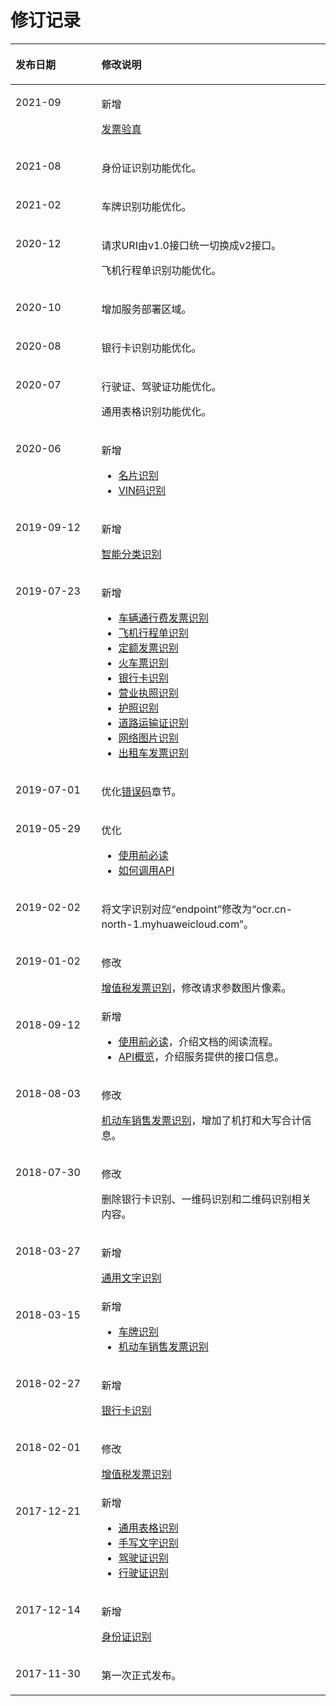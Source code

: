 # 修订记录<a name="ocr_03_0029"></a>

<a name="table644928181794"></a>
<table><thead align="left"><tr id="row97583021794"><th class="cellrowborder" valign="top" width="27.27%" id="mcps1.1.3.1.1"><p id="p522249971794"><a name="p522249971794"></a><a name="p522249971794"></a><strong id="b2629281794"><a name="b2629281794"></a><a name="b2629281794"></a>发布日期</strong></p>
</th>
<th class="cellrowborder" valign="top" width="72.72999999999999%" id="mcps1.1.3.1.2"><p id="p212972111794"><a name="p212972111794"></a><a name="p212972111794"></a><strong id="b574571721794"><a name="b574571721794"></a><a name="b574571721794"></a>修改说明</strong></p>
</th>
</tr>
</thead>
<tbody><tr id="row9113184281913"><td class="cellrowborder" valign="top" width="27.27%" headers="mcps1.1.3.1.1 "><p id="p171131342191911"><a name="p171131342191911"></a><a name="p171131342191911"></a>2021-09</p>
</td>
<td class="cellrowborder" valign="top" width="72.72999999999999%" headers="mcps1.1.3.1.2 "><p id="p11113842131918"><a name="p11113842131918"></a><a name="p11113842131918"></a>新增</p>
<p id="p594142316204"><a name="p594142316204"></a><a name="p594142316204"></a><a href="发票验真.md">发票验真</a></p>
</td>
</tr>
<tr id="row139211835164513"><td class="cellrowborder" valign="top" width="27.27%" headers="mcps1.1.3.1.1 "><p id="p18921163519454"><a name="p18921163519454"></a><a name="p18921163519454"></a>2021-08</p>
</td>
<td class="cellrowborder" valign="top" width="72.72999999999999%" headers="mcps1.1.3.1.2 "><p id="p1292153524517"><a name="p1292153524517"></a><a name="p1292153524517"></a>身份证识别功能优化。</p>
</td>
</tr>
<tr id="row15445102211459"><td class="cellrowborder" valign="top" width="27.27%" headers="mcps1.1.3.1.1 "><p id="p164451322164519"><a name="p164451322164519"></a><a name="p164451322164519"></a>2021-02</p>
</td>
<td class="cellrowborder" valign="top" width="72.72999999999999%" headers="mcps1.1.3.1.2 "><p id="p1644512220454"><a name="p1644512220454"></a><a name="p1644512220454"></a>车牌识别功能优化。</p>
</td>
</tr>
<tr id="row91531154114412"><td class="cellrowborder" valign="top" width="27.27%" headers="mcps1.1.3.1.1 "><p id="p1815365413441"><a name="p1815365413441"></a><a name="p1815365413441"></a>2020-12</p>
</td>
<td class="cellrowborder" valign="top" width="72.72999999999999%" headers="mcps1.1.3.1.2 "><p id="p19153754134418"><a name="p19153754134418"></a><a name="p19153754134418"></a>请求URI由v1.0接口统一切换成v2接口。</p>
<p id="p49843984515"><a name="p49843984515"></a><a name="p49843984515"></a>飞机行程单识别功能优化。</p>
</td>
</tr>
<tr id="row35832167448"><td class="cellrowborder" valign="top" width="27.27%" headers="mcps1.1.3.1.1 "><p id="p17583316184412"><a name="p17583316184412"></a><a name="p17583316184412"></a>2020-10</p>
</td>
<td class="cellrowborder" valign="top" width="72.72999999999999%" headers="mcps1.1.3.1.2 "><p id="p358371624412"><a name="p358371624412"></a><a name="p358371624412"></a>增加服务部署区域。</p>
</td>
</tr>
<tr id="row17210163612438"><td class="cellrowborder" valign="top" width="27.27%" headers="mcps1.1.3.1.1 "><p id="p162101836164319"><a name="p162101836164319"></a><a name="p162101836164319"></a>2020-08</p>
</td>
<td class="cellrowborder" valign="top" width="72.72999999999999%" headers="mcps1.1.3.1.2 "><p id="p17210836124319"><a name="p17210836124319"></a><a name="p17210836124319"></a>银行卡识别功能优化。</p>
</td>
</tr>
<tr id="row1825014421421"><td class="cellrowborder" valign="top" width="27.27%" headers="mcps1.1.3.1.1 "><p id="p4251184219426"><a name="p4251184219426"></a><a name="p4251184219426"></a>2020-07</p>
</td>
<td class="cellrowborder" valign="top" width="72.72999999999999%" headers="mcps1.1.3.1.2 "><p id="p12511142204218"><a name="p12511142204218"></a><a name="p12511142204218"></a>行驶证、驾驶证功能优化。</p>
<p id="p171381923134315"><a name="p171381923134315"></a><a name="p171381923134315"></a>通用表格识别功能优化。</p>
</td>
</tr>
<tr id="row186451149164015"><td class="cellrowborder" valign="top" width="27.27%" headers="mcps1.1.3.1.1 "><p id="p764514918406"><a name="p764514918406"></a><a name="p764514918406"></a>2020-06</p>
</td>
<td class="cellrowborder" valign="top" width="72.72999999999999%" headers="mcps1.1.3.1.2 "><p id="p16451849164017"><a name="p16451849164017"></a><a name="p16451849164017"></a>新增</p>
<a name="ul7681153013418"></a><a name="ul7681153013418"></a><ul id="ul7681153013418"><li><a href="名片识别.md">名片识别</a></li><li><a href="VIN码识别.md">VIN码识别</a></li></ul>
</td>
</tr>
<tr id="row1696019372434"><td class="cellrowborder" valign="top" width="27.27%" headers="mcps1.1.3.1.1 "><p id="p196013714316"><a name="p196013714316"></a><a name="p196013714316"></a>2019-09-12</p>
</td>
<td class="cellrowborder" valign="top" width="72.72999999999999%" headers="mcps1.1.3.1.2 "><p id="p896053744314"><a name="p896053744314"></a><a name="p896053744314"></a>新增</p>
<p id="p88571456134319"><a name="p88571456134319"></a><a name="p88571456134319"></a><a href="智能分类识别.md">智能分类识别</a></p>
</td>
</tr>
<tr id="row18451934181515"><td class="cellrowborder" valign="top" width="27.27%" headers="mcps1.1.3.1.1 "><p id="p134603414157"><a name="p134603414157"></a><a name="p134603414157"></a>2019-07-23</p>
</td>
<td class="cellrowborder" valign="top" width="72.72999999999999%" headers="mcps1.1.3.1.2 "><p id="p446203441510"><a name="p446203441510"></a><a name="p446203441510"></a>新增</p>
<a name="ul6327191191610"></a><a name="ul6327191191610"></a><ul id="ul6327191191610"><li><a href="车辆通行费发票识别.md">车辆通行费发票识别</a></li><li><a href="飞机行程单识别.md">飞机行程单识别</a></li><li><a href="定额发票识别.md">定额发票识别</a></li><li><a href="火车票识别.md">火车票识别</a></li><li><a href="银行卡识别.md">银行卡识别</a></li><li><a href="营业执照识别.md">营业执照识别</a></li><li><a href="护照识别.md">护照识别</a></li><li><a href="道路运输证识别.md">道路运输证识别</a></li><li><a href="网络图片识别.md">网络图片识别</a></li><li><a href="出租车发票识别.md">出租车发票识别</a></li></ul>
</td>
</tr>
<tr id="row1630754014310"><td class="cellrowborder" valign="top" width="27.27%" headers="mcps1.1.3.1.1 "><p id="p21479529316"><a name="p21479529316"></a><a name="p21479529316"></a>2019-07-01</p>
</td>
<td class="cellrowborder" valign="top" width="72.72999999999999%" headers="mcps1.1.3.1.2 "><p id="p93324014321"><a name="p93324014321"></a><a name="p93324014321"></a>优化<a href="错误码.md">错误码</a>章节。</p>
</td>
</tr>
<tr id="row17468945195111"><td class="cellrowborder" valign="top" width="27.27%" headers="mcps1.1.3.1.1 "><p id="p7730105015116"><a name="p7730105015116"></a><a name="p7730105015116"></a>2019-05-29</p>
</td>
<td class="cellrowborder" valign="top" width="72.72999999999999%" headers="mcps1.1.3.1.2 "><p id="p2174263529"><a name="p2174263529"></a><a name="p2174263529"></a>优化</p>
<a name="ul182200468534"></a><a name="ul182200468534"></a><ul id="ul182200468534"><li><a href="使用前必读.md">使用前必读</a></li><li><a href="如何调用API.md">如何调用API</a></li></ul>
</td>
</tr>
<tr id="row243319290207"><td class="cellrowborder" valign="top" width="27.27%" headers="mcps1.1.3.1.1 "><p id="p14866122193313"><a name="p14866122193313"></a><a name="p14866122193313"></a>2019-02-02</p>
</td>
<td class="cellrowborder" valign="top" width="72.72999999999999%" headers="mcps1.1.3.1.2 "><p id="p16868422203315"><a name="p16868422203315"></a><a name="p16868422203315"></a>将文字识别对应<span class="parmname" id="parmname863916491799"><a name="parmname863916491799"></a><a name="parmname863916491799"></a>“endpoint”</span>修改为<span class="parmvalue" id="parmvalue117757586910"><a name="parmvalue117757586910"></a><a name="parmvalue117757586910"></a>“ocr.cn-north-1.myhuaweicloud.com”</span>。</p>
</td>
</tr>
<tr id="row8769161510537"><td class="cellrowborder" valign="top" width="27.27%" headers="mcps1.1.3.1.1 "><p id="p377116151539"><a name="p377116151539"></a><a name="p377116151539"></a>2019-01-02</p>
</td>
<td class="cellrowborder" valign="top" width="72.72999999999999%" headers="mcps1.1.3.1.2 "><p id="p1995940145312"><a name="p1995940145312"></a><a name="p1995940145312"></a>修改</p>
<p id="p20991408538"><a name="p20991408538"></a><a name="p20991408538"></a><a href="增值税发票识别.md">增值税发票识别</a>，修改请求参数图片像素。</p>
</td>
</tr>
<tr id="row10775333141311"><td class="cellrowborder" valign="top" width="27.27%" headers="mcps1.1.3.1.1 "><p id="p993072221119"><a name="p993072221119"></a><a name="p993072221119"></a>2018-09-12</p>
</td>
<td class="cellrowborder" valign="top" width="72.72999999999999%" headers="mcps1.1.3.1.2 "><div class="p" id="p965313231118"><a name="p965313231118"></a><a name="p965313231118"></a>新增<a name="ul5669115613159"></a><a name="ul5669115613159"></a><ul id="ul5669115613159"><li><a href="使用前必读.md">使用前必读</a>，介绍文档的阅读流程。</li><li><a href="API概览.md">API概览</a>，介绍服务提供的接口信息。</li></ul>
</div>
</td>
</tr>
<tr id="row34294220161"><td class="cellrowborder" valign="top" width="27.27%" headers="mcps1.1.3.1.1 "><p id="p1113832671615"><a name="p1113832671615"></a><a name="p1113832671615"></a>2018-08-03</p>
</td>
<td class="cellrowborder" valign="top" width="72.72999999999999%" headers="mcps1.1.3.1.2 "><p id="p27808374169"><a name="p27808374169"></a><a name="p27808374169"></a>修改</p>
<p id="p19784837101614"><a name="p19784837101614"></a><a name="p19784837101614"></a><a href="机动车销售发票识别.md">机动车销售发票识别</a>，增加了机打和大写合计信息。</p>
</td>
</tr>
<tr id="row9591202092016"><td class="cellrowborder" valign="top" width="27.27%" headers="mcps1.1.3.1.1 "><p id="p18591320192020"><a name="p18591320192020"></a><a name="p18591320192020"></a>2018-07-30</p>
</td>
<td class="cellrowborder" valign="top" width="72.72999999999999%" headers="mcps1.1.3.1.2 "><p id="p229124622019"><a name="p229124622019"></a><a name="p229124622019"></a>修改</p>
<p id="p1730646162013"><a name="p1730646162013"></a><a name="p1730646162013"></a>删除银行卡识别、一维码识别和二维码识别相关内容。</p>
</td>
</tr>
<tr id="row19280152775110"><td class="cellrowborder" valign="top" width="27.27%" headers="mcps1.1.3.1.1 "><p id="p1728192765113"><a name="p1728192765113"></a><a name="p1728192765113"></a>2018-03-27</p>
</td>
<td class="cellrowborder" valign="top" width="72.72999999999999%" headers="mcps1.1.3.1.2 "><p id="p7281527165120"><a name="p7281527165120"></a><a name="p7281527165120"></a>新增</p>
<p id="p376121365211"><a name="p376121365211"></a><a name="p376121365211"></a><a href="通用文字识别.md">通用文字识别</a></p>
</td>
</tr>
<tr id="row174811243155711"><td class="cellrowborder" valign="top" width="27.27%" headers="mcps1.1.3.1.1 "><p id="p20481134315572"><a name="p20481134315572"></a><a name="p20481134315572"></a>2018-03-15</p>
</td>
<td class="cellrowborder" valign="top" width="72.72999999999999%" headers="mcps1.1.3.1.2 "><div class="p" id="p19482134315577"><a name="p19482134315577"></a><a name="p19482134315577"></a>新增<a name="ul172282036175315"></a><a name="ul172282036175315"></a><ul id="ul172282036175315"><li><a href="车牌识别.md">车牌识别</a></li><li><a href="机动车销售发票识别.md">机动车销售发票识别</a></li></ul>
</div>
</td>
</tr>
<tr id="row283060139"><td class="cellrowborder" valign="top" width="27.27%" headers="mcps1.1.3.1.1 "><p id="p4830402035"><a name="p4830402035"></a><a name="p4830402035"></a>2018-02-27</p>
</td>
<td class="cellrowborder" valign="top" width="72.72999999999999%" headers="mcps1.1.3.1.2 "><p id="p1821817232314"><a name="p1821817232314"></a><a name="p1821817232314"></a>新增</p>
<p id="p143821353110"><a name="p143821353110"></a><a name="p143821353110"></a><a href="银行卡识别.md">银行卡识别</a></p>
</td>
</tr>
<tr id="row109009223130"><td class="cellrowborder" valign="top" width="27.27%" headers="mcps1.1.3.1.1 "><p id="p189021226139"><a name="p189021226139"></a><a name="p189021226139"></a>2018-02-01</p>
</td>
<td class="cellrowborder" valign="top" width="72.72999999999999%" headers="mcps1.1.3.1.2 "><p id="p1524984195110"><a name="p1524984195110"></a><a name="p1524984195110"></a>修改</p>
<p id="p1678195644516"><a name="p1678195644516"></a><a name="p1678195644516"></a><a href="增值税发票识别.md">增值税发票识别</a></p>
</td>
</tr>
<tr id="row42312599263"><td class="cellrowborder" valign="top" width="27.27%" headers="mcps1.1.3.1.1 "><p id="p25859422717"><a name="p25859422717"></a><a name="p25859422717"></a>2017-12-21</p>
</td>
<td class="cellrowborder" valign="top" width="72.72999999999999%" headers="mcps1.1.3.1.2 "><div class="p" id="p1268775914502"><a name="p1268775914502"></a><a name="p1268775914502"></a>新增<a name="ul520041645315"></a><a name="ul520041645315"></a><ul id="ul520041645315"><li><a href="通用表格识别.md">通用表格识别</a></li><li><a href="手写文字识别.md">手写文字识别</a></li><li><a href="驾驶证识别.md">驾驶证识别</a></li><li><a href="行驶证识别.md">行驶证识别</a></li></ul>
</div>
</td>
</tr>
<tr id="row237253011260"><td class="cellrowborder" valign="top" width="27.27%" headers="mcps1.1.3.1.1 "><p id="p18185142210278"><a name="p18185142210278"></a><a name="p18185142210278"></a>2017-12-14</p>
</td>
<td class="cellrowborder" valign="top" width="72.72999999999999%" headers="mcps1.1.3.1.2 "><p id="p31863221274"><a name="p31863221274"></a><a name="p31863221274"></a>新增</p>
<p id="p418782213272"><a name="p418782213272"></a><a name="p418782213272"></a><a href="身份证识别.md">身份证识别</a></p>
</td>
</tr>
<tr id="row17278747111515"><td class="cellrowborder" valign="top" width="27.27%" headers="mcps1.1.3.1.1 "><p id="p138931177275"><a name="p138931177275"></a><a name="p138931177275"></a>2017-11-30</p>
</td>
<td class="cellrowborder" valign="top" width="72.72999999999999%" headers="mcps1.1.3.1.2 "><p id="p198941717112713"><a name="p198941717112713"></a><a name="p198941717112713"></a>第一次正式发布。</p>
</td>
</tr>
</tbody>
</table>

